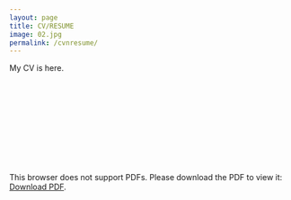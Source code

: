 ```yaml
---
layout: page
title: CV/RESUME
image: 02.jpg
permalink: /cvnresume/
---
```


My CV is here.

<object data="https://junhpark.github.io/img/CV.pdf" type="application/pdf" width="700px" height="700px">
    <embed src="https://junhpark.github.io/img/CV.pdf">
        <p>This browser does not support PDFs. Please download the PDF to view it: <a href="https://junhpark.github.io/img/CV.pdf">Download PDF</a>.</p>
    </embed>
</object>